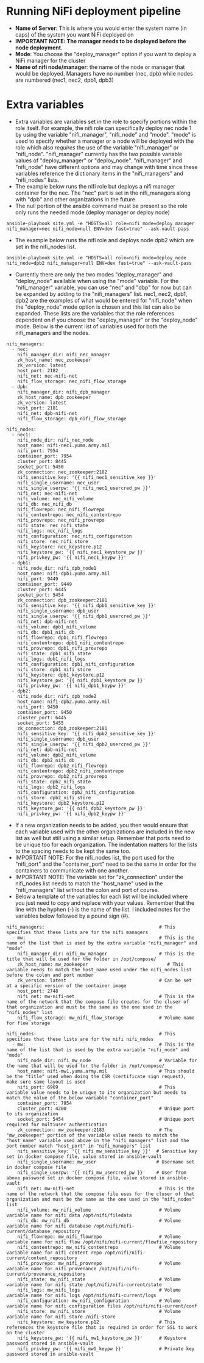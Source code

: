 # Running NiFi deployment pipeline
* **Name of Server**: This is where you would enter the system name (in caps) of the system you want NiFi deployed on
* **IMPORTANT NOTE: The manager needs to be deployed before the node deployment.**
* **Mode**: You choose the "deploy_manager" option if you want to deploy a NiFi manager for the cluster
* **Name of nifi node/manager**: the name of the node or manager that would be deployed. Managers have no number (nec, dpb) while nodes are numbered (nec1, nec2, dpb1, dpb3)

# Extra variables
* Extra variables are variables set in the role to specify portions within the role itself. For example, the nifi role can specifically deploy nec node 1 by using the variable "nifi_manager", "nifi_node" and "mode". "mode" is used to 
specify whether a manager or a node will be deployed with the role which also *requires* the use of the variable "nifi_manager" or "nifi_node". "nifi_manager" currently has the two possible variable values of "deploy_manager" or
"deploy_node". "nifi_manager" and "nifi_node" have different options and may change with time since these variables reference the dictionary items in the "nifi_managers" and "nifi_nodes" lists.
* The example below runs the nifi role but deploys a nifi manager container for the nec. The "nec" part is set in the nifi_managers along with "dpb" and other organizations in the future.
* The null portion of the ansible command must be present so the role only runs the needed mode (deploy manager or deploy node)

```
ansible-playbook site.yml -e "HOSTS=all role=nifi mode=deploy_manager nifi_manager=nec nifi_node=null ENV=dev fast=true" --ask-vault-pass
```

* The example below runs the nifi role and deploys node dpb2 which are set in the nifi_nodes list.
```
ansible-playbook site.yml -e "HOSTS=all role=nifi mode=deploy_node nifi_node=dpb2 nifi_manager=null ENV=dev fast=true" --ask-vault-pass
```
* Currently there are only the two modes "deploy_manager" and "deploy_node" available when using the "mode" variable. For the "nifi_manager" variable, you can use "nec" and "dbp" for now but can be expanded by adding to the 
"nifi_managers" list. nec1, nec2, dpb1, dpb2 are the examples of what would be entered for "nifi_node" when the "deploy_node" mode option is chosen and this list can also be expanded. These lists are the variables that the role 
references dependent on if you choose the "deploy_manager" or the "deploy_node" mode. Below is the current list of variables used for both the nifi_managers and the nodes.

```
nifi_managers:
  - nec:
    nifi_manager_dir: nifi_nec_manager
    zk_host_name: nec_zookeeper
    zk_version: latest
    host_port: 2182
    nifi_net: nec-nifi-net
    nifi_flow_storage: nec_nifi_flow_storage
  - dpb:
    nifi_manager_dir: nifi_dpb_manager
    zk_host_name: dpb_zookeeper
    zk_version: latest
    host_port: 2181
    nifi_net: dpb-nifi-net
    nifi_flow_storage: dpb_nifi_flow_storage
```

```
nifi_nodes:
  - nec1:
    nifi_node_dir: nifi_nec_node
    host_name: nifi-nec1.yuma.army.mil
    nifi_port: 7954
    container_port: 7954
    cluster_port: 8445
    socket_port: 5450
    zk_connection: nec_zookeeper:2182
    nifi_sensitive_key: '{{ nifi_nec1_sensitive_key }}'
    nifi_single_username: nec_user
    nifi_single_userpw: '{{ nifi_nec1_usercred_pw }}'
    nifi_net: nec-nifi-net
    nifi_volume: nec_nifi_volume
    nifi_db: nec_nifi_db
    nifi_flowrepo: nec_nifi_flowrepo
    nifi_contentrepo: nec_nifi_contentrepo
    nifi_provrepo: nec_nifi_provrepo
    nifi_state: nec_nifi_state
    nifi_logs: nec_nifi_logs
    nifi_configuration: nec_nifi_configuration
    nifi_store: nec_nifi_store
    nifi_keystore: nec_keystore.p12
    nifi_keystore_pw: '{{ nifi_nec1_keystore_pw }}'
    nifi_privkey_pw: '{{ nifi_nec1_keypw }}'
  - dpb1:
    nifi_node_dir: nifi_dpb_node1
    host_name: nifi-dpb1.yuma.army.mil
    nifi_port: 9449
    container_port: 9449
    cluster_port: 6445
    socket_port: 5454
    zk_connection: dpb_zookeeper:2181
    nifi_sensitive_key: '{{ nifi_dpb1_sensitive_key }}'
    nifi_single_username: dpb_user
    nifi_single_userpw: '{{ nifi_dpb1_usercred_pw }}'
    nifi_net: dpb-nifi-net
    nifi_volume: dpb1_nifi_volume
    nifi_db: dpb1_nifi_db
    nifi_flowrepo: dpb1_nifi_flowrepo
    nifi_contentrepo: dpb1_nifi_contentrepo
    nifi_provrepo: dpb1_nifi_provrepo
    nifi_state: dpb1_nifi_state
    nifi_logs: dpb1_nifi_logs
    nifi_configuration: dpb1_nifi_configuration
    nifi_store: dpb1_nifi_store
    nifi_keystore: dpb1_keystore.p12
    nifi_keystore_pw: '{{ nifi_dpb1_keystore_pw }}'
    nifi_privkey_pw: '{{ nifi_dpb1_keypw }}'
  - dpb2:
    nifi_node_dir: nifi_dpb_node2
    host_name: nifi-dpb2.yuma.army.mil
    nifi_port: 9450
    container_port: 9450
    cluster_port: 6445
    socket_port: 5455
    zk_connection: dpb_zookeeper:2181
    nifi_sensitive_key: '{{ nifi_dpb2_sensitive_key }}'
    nifi_single_username: dpb_user
    nifi_single_userpw: '{{ nifi_dpb2_usercred_pw }}'
    nifi_net: dpb-nifi-net
    nifi_volume: dpb2_nifi_volume
    nifi_db: dpb2_nifi_db
    nifi_flowrepo: dpb2_nifi_flowrepo
    nifi_contentrepo: dpb2_nifi_contentrepo
    nifi_provrepo: dpb2_nifi_provrepo
    nifi_state: dpb2_nifi_state
    nifi_logs: dpb2_nifi_logs
    nifi_configuration: dpb2_nifi_configuration
    nifi_store: dpb2_nifi_store
    nifi_keystore: dpb2_keystore.p12
    nifi_keystore_pw: '{{ nifi_dpb2_keystore_pw }}'
    nifi_privkey_pw: '{{ nifi_dpb2_keypw }}'
```

* If a new organization needs to be added, you then would ensure that each variable used with the other organizations are included in the new list as well but still using a similar setup. Remember that ports need to be unique too
for each organization. The indentation matters for the lists to the spacing needs to be kept the same too. 
* IMPORTANT NOTE: For the nifi_nodes list, the port used for the "nifi_port" and the "container_port" need to be the same in order for the containers to communicate with one another. 
* IMPORTANT NOTE: The variable set for "zk_connection" under the nifi_nodes list needs to match the "host_name" used in the "nifi_managers" list without the colon and port of course. 
* Below a template of the variables for each list will be included where you just need to copy and replace with your values. Remember that the line with the hyphen (-) is the name of the list. I included notes for the variables below
followed by a pound sign (#).

```
nifi_managers:                                          # This specifies that these lists are for the nifi managers
  - mw:                                                 # This is the name of the list that is used by the extra variable "nifi_manager" and "mode"
    nifi_manager_dir: nifi_mw_manager                   # This is the title that will be used for the folder in /opt/compose/
    zk_host_name: mw_zookeeper                             # This variable needs to match the host_name used under the nifi_nodes list before the colon and port number
    zk_version: latest                                  # Can be set at a specific version of the container image
    host_port: 2748
    nifi_net: mw-nifi-net                               # This is the name of the network that the compose file creates for the cluser of that organization and must be the same as the one used in the "nifi_nodes" list
    nifi_flow_storage: mw_nifi_flow_storage             # Volume name for flow storage

nifi_nodes:                                             # This specifies that these lists are for the nifi nifi_nodes
  - mw:                                                 # This is the name of the list that is used by the extra variable "nifi_node" and "mode"
    nifi_node_dir: nifi_mw_node                         # Variable for the name that will be used for the folder in /opt/compose/
    host_name: nifi-mw1.yuma.army.mil                   # This should be the "title" used when doing the CSR (certificate sign request), make sure same layout is used
    nifi_port: 6969                                     # This variable value needs to be unique to its organization but needs to match the value of the below variable "container_port"
    container_port: 7954
    cluster_port: 4200                                  # Unique port to its organization
    socket_port: 5454                                   # Unique port required for multiuser authentication
    zk_connection: mw_zookeeper:2183                    # The "mw_zookeeper" portion of the variable value needs to match the "host_name" variable used above in the "nifi_managers" list and the port number match "host_port" in "nifi_managers" list
    nifi_sensitive_key: '{{ nifi_mw_sensitive_key }}'  # Sensitive key set in docker compose file, value stored in ansible-vault
    nifi_single_username: mw_user                      # Username set in docker compose file
    nifi_single_userpw: '{{ nifi_mw_usercred_pw }}'    # User from above password set in docker compose file, value stored in ansible-vault
    nifi_net: mw-nifi-net                               # This is the name of the network that the compose file uses for the cluser of that organization and must be the same as the one used in the "nifi_nodes" list
    nifi_volume: mw_nifi_volume                         # Volume variable name for nifi data /opt/nifi/filedata
    nifi_db: mw_nifi_db                                 # Volume variable name for nifi database /opt/nifi/nifi-current/database_repository
    nifi_flowrepo: mw_nifi_flowrepo                     # Volume variable name for nifi flow /opt/nifi/nifi-current/flowfile_repository
    nifi_contentrepo: mw_nifi_contentrepo               # Volume variable name for nifi content repo /opt/nifi/nifi-current/content_repository
    nifi_provrepo: mw_nifi_provrepo                     # Volume variable name for nifi provenance /opt/nifi/nifi-current/provenance_repository
    nifi_state: mw_nifi_state                           # Volume variable name for nifi state /opt/nifi/nifi-current/state
    nifi_logs: mw_nifi_logs                             # Volume variable name for nifi logs /opt/nifi/nifi-current/logs
    nifi_configuration: mw_nifi_configuration           # Volume variable name for nifi configuration files /opt/nifi/nifi-current/conf
    nifi_store: mw_nifi_store                           # Volume variable name for nifi store /nifi-store
    nifi_keystore: mw_keystore.p12                      # This references the keystore file that is required in order for SSL to work on the cluster
    nifi_keystore_pw: '{{ nifi_mw1_keystore_pw }}'      # Keystore password stored in ansible-vault
    nifi_privkey_pw: '{{ nifi_mw1_keypw }}'             # Private key password stored in ansible-vault
```